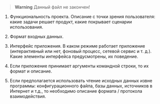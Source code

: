 > **Warning**
> Данный файл не закончен!

1. Функциональность проекта. Описание с точки зрения пользователя: какие задачи решает продукт, какие покрывает сценарии использования.

2. Формат входных данных.

3. Интерфейс приложения. В каком режиме работает приложение (интерактивный или нет, фоновый процесс, сетевой сервис и т. д.). Какие элементы интерфейса предусмотрены, их поведение.

4. Если приложение принимает аргументы командной строки, то их формат и описание.

5. Если предполагается использовать чтение исходных данных извне программы: конфигурационного файла, базы данных, источников в Интернет и т.д., то необходимо описание формата / протокола взаимодействия.